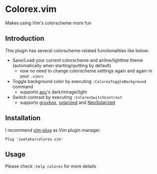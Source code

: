 # Colorex.vim

Makes using Vim's colorscheme more fun

## Introduction

This plugin has several colorscheme-related functionalities like below:

- Save/Load your current colorscheme and airline/lightline theme (automatically when starting/quitting by default)
    - now no need to change colorscheme settings again and again in your `.vimrc`
- Toggle background color by executing `:ColorexToggleBackground` command
    - supports [ayu](https://github.com/ayu-theme/ayu-vim)'s dark/mirage/light
- Switch contrast by executing `:ColorexSwitchContrast`
    - supports [gruvbox](https://github.com/morhetz/gruvbox), [solarized](https://github.com/altercation/vim-colors-solarized) and [NeoSolarized](https://github.com/overcache/NeoSolarized)

## Installation

I recommend [vim-plug](https://github.com/junegunn/vim-plug) as Vim plugin manager.

```vim
Plug 'iwataka/colorex.vim'
```

## Usage

Please check `:help colorex` for more details
